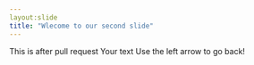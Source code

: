 ```yaml
---
layout:slide
title: "Wlecome to our second slide"
---
```

This is after pull request
Your text
Use the left arrow to go back!
